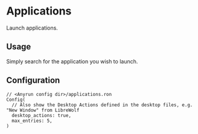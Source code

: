 # Applications

Launch applications.

## Usage

Simply search for the application you wish to launch.

## Configuration

```ron
// <Anyrun config dir>/applications.ron
Config(
  // Also show the Desktop Actions defined in the desktop files, e.g. "New Window" from LibreWolf
  desktop_actions: true,
  max_entries: 5, 
)
```